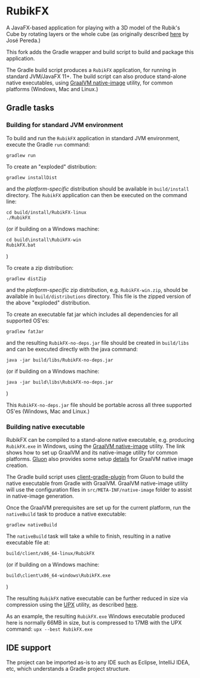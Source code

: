 # RubikFX

A JavaFX-based application for playing with a 3D model of the Rubik's Cube by rotating 
layers or the whole cube (as originally described [here](https://github.com/jperedadnr/RubikFX) by José Pereda.)

This fork adds the Gradle wrapper and build script to build and package this application.

The Gradle build script produces a `RubikFX` application, for running in standard JVM/JavaFX 11+.
The build script can also produce stand-alone native executables, using [GraalVM native-image](https://www.graalvm.org/reference-manual/native-image/) utility,
for common platforms (Windows, Mac and Linux.)

## Gradle tasks

### Building for standard JVM environment

To build and run the `RubikFX` application in standard JVM environment, execute the Gradle `run` command:

	gradlew run

To create an "exploded" distribution:

	gradlew installDist

and the *platform-specific* distribution should be available in `build/install` directory. The `RubikFX` application can then be executed on the command line:

	cd build/install/RubikFX-linux
	./RubikFX

(or if building on a Windows machine:

	cd build\install\RubikFX-win
	RubikFX.bat

)

To create a zip distribution:

	gradlew distZip

and the *platform-specific* zip distribution, e.g. `RubikFX-win.zip`, should be available in `build/distributions` directory. This file is the zipped version of the above "exploded" distribution.

To create an executable fat jar which includes all dependencies for all supported OS'es:

	gradlew fatJar

and the resulting `RubikFX-no-deps.jar` file should be created in `build/libs` and can be executed directly with the java command:

	java -jar build/libs/RubikFX-no-deps.jar

(or if building on a Windows machine:

	java -jar build\libs\RubikFX-no-deps.jar

)

This `RubikFX-no-deps.jar` file should be portable across all three supported OS'es (Windows, Mac and Linux.)

### Building native executable

RubikFX can be compiled to a stand-alone native executable, e.g. producing `RubikFX.exe` in Windows,
using the [GraalVM native-image](https://www.graalvm.org/reference-manual/native-image) utility.
The link shows how to set up GraalVM and its native-image utility for common platforms.
[Gluon](https://gluonhq.com/) also provides some setup [details](https://docs.gluonhq.com/#_platforms) for GraalVM native image creation.

The Gradle build script uses [client-gradle-plugin](https://github.com/gluonhq/client-gradle-plugin)
from Gluon to build the native executable from Gradle with GraalVM.
GraalVM native-image utility will use the configuration files in `src/META-INF/native-image` folder
to assist in native-image generation.

Once the GraalVM prerequisites are set up for the current platform,
run the `nativeBuild` task to produce a native executable:

	gradlew nativeBuild

The `nativeBuild` task will take a while to finish, resulting in a native executable file at:

	build/client/x86_64-linux/RubikFX

(or if building on a Windows machine:

	build\client\x86_64-windows\RubikFX.exe

)

The resulting `RubikFX` native executable can be further reduced in size via compression using the [UPX](https://upx.github.io) utility, as described [here](https://medium.com/graalvm/compressed-graalvm-native-images-4d233766a214).

As an example, the resulting `RubikFX.exe` Windows executable produced here is normally 66MB in size,
but is compressed to 17MB with the UPX command: `upx --best RubikFX.exe`

## IDE support

The project can be imported as-is to any IDE such as Eclipse, IntelliJ IDEA, etc, which understands a Gradle project structure.

